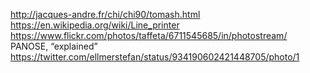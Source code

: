 http://jacques-andre.fr/chi/chi90/tomash.html
https://en.wikipedia.org/wiki/Line_printer
https://www.flickr.com/photos/taffeta/6711545685/in/photostream/
PANOSE, “explained”
https://twitter.com/ellmerstefan/status/934190602421448705/photo/1
